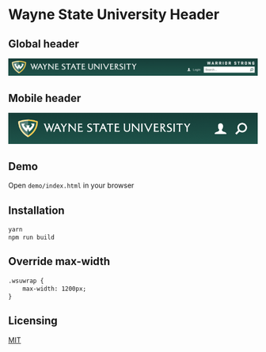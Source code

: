 # Wayne State University Header

## Global header
![Global header image](https://raw.githubusercontent.com/waynestate/wsuheader/assets/images/header-global.png)

## Mobile header
![Global header image](https://raw.githubusercontent.com/waynestate/wsuheader/assets/images/header-mobile.png)


## Demo

Open `demo/index.html` in your browser

## Installation

    yarn
    npm run build

## Override max-width

    .wsuwrap {
        max-width: 1200px;
    }

## Licensing

[MIT](http://www.opensource.org/licenses/mit-license.php)
